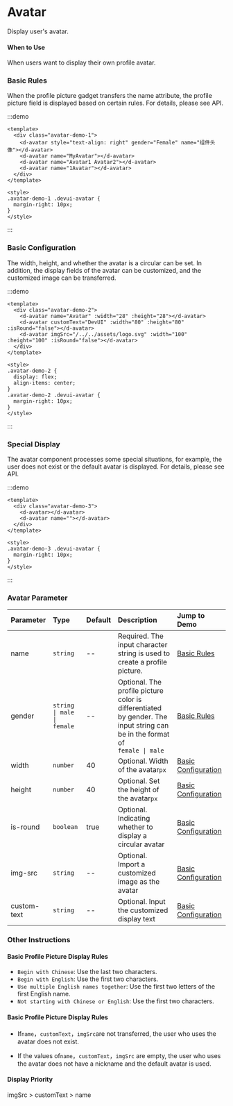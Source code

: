 # Avatar

Display user's avatar.

#### When to Use

When users want to display their own profile avatar.

### Basic Rules

When the profile picture gadget transfers the name attribute, the profile picture field is displayed based on certain rules. For details, please see API.

:::demo

```vue
<template>
  <div class="avatar-demo-1">
    <d-avatar style="text-align: right" gender="Female" name="组件头像"></d-avatar>
    <d-avatar name="MyAvatar"></d-avatar>
    <d-avatar name="Avatar1 Avatar2"></d-avatar>
    <d-avatar name="1Avatar"></d-avatar>
  </div>
</template>

<style>
.avatar-demo-1 .devui-avatar {
  margin-right: 10px;
}
</style>
```

:::

### Basic Configuration

The width, height, and whether the avatar is a circular can be set. In addition, the display fields of the avatar can be customized, and the customized image can be transferred.

:::demo

```vue
<template>
  <div class="avatar-demo-2">
    <d-avatar name="Avatar" :width="28" :height="28"></d-avatar>
    <d-avatar customText="DevUI" :width="80" :height="80" :isRound="false"></d-avatar>
    <d-avatar imgSrc="/../../assets/logo.svg" :width="100" :height="100" :isRound="false"></d-avatar>
  </div>
</template>

<style>
.avatar-demo-2 {
  display: flex;
  align-items: center;
}
.avatar-demo-2 .devui-avatar {
  margin-right: 10px;
}
</style>
```

:::

### Special Display

The avatar component processes some special situations, for example, the user does not exist or the default avatar is displayed. For details, please see API.

:::demo

```vue
<template>
  <div class="avatar-demo-3">
    <d-avatar></d-avatar>
    <d-avatar name=""></d-avatar>
  </div>
</template>

<style>
.avatar-demo-3 .devui-avatar {
  margin-right: 10px;
}
</style>
```

:::

### Avatar Parameter

| Parameter   | Type                       | Default | Description                                                                                                                    | Jump to Demo                                |
| :---------- | :------------------------- | :------ | :----------------------------------------------------------------------------------------------------------------------------- | :------------------------------------------ |
| name        | `string`                   | --      | Required. The input character string is used to create a profile picture.                                                      | [Basic Rules](#basic-rules)                 |
| gender      | `string \| male \| female` | --      | Optional. The profile picture color is differentiated by gender. The input string can be in the format of<br/>`female \| male` | [Basic Rules](#basic-rules)                 |
| width       | `number`                   | 40      | Optional. Width of the avatar`px`                                                                                              | [Basic Configuration](#basic-configuration) |
| height      | `number`                   | 40      | Optional. Set the height of the avatar`px`                                                                                     | [Basic Configuration](#basic-configuration) |
| is-round    | `boolean`                  | true    | Optional. Indicating whether to display a circular avatar                                                                      | [Basic Configuration](#basic-configuration) |
| img-src     | `string`                   | --      | Optional. Import a customized image as the avatar                                                                              | [Basic Configuration](#basic-configuration) |
| custom-text | `string`                   | --      | Optional. Input the customized display text                                                                                    | [Basic Configuration](#basic-configuration) |

### Other Instructions

#### Basic Profile Picture Display Rules

- `Begin with Chinese`: Use the last two characters.
- `Begin with English`: Use the first two characters.
- `Use multiple English names together`: Use the first two letters of the first English name.
- `Not starting with Chinese or English`: Use the first two characters.

#### Basic Profile Picture Display Rules

- If`name`，`customText`，`imgSrc`are not transferred, the user who uses the avatar does not exist.

- If the values of`name`，`customText`，`imgSrc` are empty, the user who uses the avatar does not have a nickname and the default avatar is used.

#### Display Priority

imgSrc > customText > name
